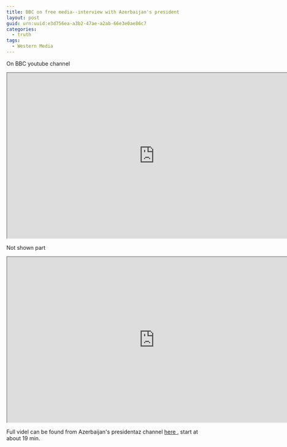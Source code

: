 ```yaml
---
title: BBC on free media--interview with Azerbaijan's president
layout: post
guid: urn:uuid:e3d756ea-a3b2-47ae-a2ab-66e3e0ae86c7
categories:
  - truth
tags:
  - Western Media 
---
```



On BBC youtube channel
<iframe allowfullscreen="allowfullscreen" src="https://drive.google.com/file/d/1NAWi5XRUiNzqDeZEAB7RtB-0YLdWCqI5/preview"  width="768" height="432" ></iframe>

Not shown part
<iframe allowfullscreen="allowfullscreen" src="https://drive.google.com/file/d/1_aDp1XkxlOC9szSz_GegiexhdHLxYrZq/preview" width="768" height="432"></iframe>

Full videl can be found from Azerbaijan's presidentaz channel 
<a href="https://www.youtube.com/watch?v=2PGglaryXjI&ab_channel=presidentaz"> here </a>, start at about 19 min.

